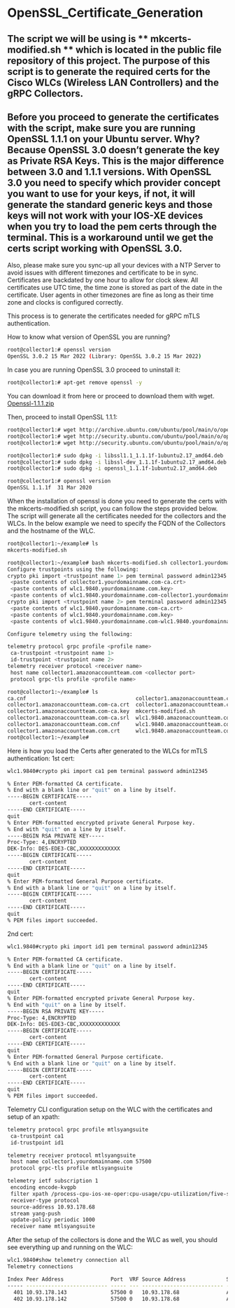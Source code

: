 # OpenSSL_Certificate_Generation

## The script we will be using is ** mkcerts-modified.sh ** which is located in the public file repository of this project. The purpose of this script is to generate the required certs for the Cisco WLCs (Wireless LAN Controllers) and the gRPC Collectors.

## Before you proceed to generate the certificates with the script, make sure you are running OpenSSL 1.1.1 on your Ubuntu server. Why? Because OpenSSL 3.0 doesn’t generate the key as Private RSA Keys. This is the major difference between 3.0 and 1.1.1 versions. With OpenSSL 3.0 you need to specify which provider concept you want to use for your keys, if not, it will generate the standard generic keys and those keys will not work with your IOS-XE devices when you try to load the pem certs through the terminal. This is a workaround until we get the certs script working with OpenSSL 3.0.

Also, please make sure you sync-up all your devices with a NTP Server to avoid issues with different timezones and certificate to be in sync. Certificates are backdated by one hour to allow for clock skew. All certificates use UTC time, the time zone is stored as part of the date in the certificate. User agents in other timezones are fine as long as their time zone and clocks is configured correctly.

This process is to generate the certificates needed for gRPC mTLS authentication.

How to know what version of OpenSSL you are running?
```bash
root@collector1:# openssl version
OpenSSL 3.0.2 15 Mar 2022 (Library: OpenSSL 3.0.2 15 Mar 2022)
```
In case you are running OpenSSL 3.0 proceed to uninstall it:
```bash
root@collector1:# apt-get remove openssl -y
```
You can download it from here or proceed to download them with wget.
[Openssl-1.1.1.zip](https://github.com/rceara/OpenSSL_Certificate_Generation/files/11173937/Openssl-1.1.1.zip)

Then, proceed to install OpenSSL 1.1.1:
```bash
root@collector1:# wget http://archive.ubuntu.com/ubuntu/pool/main/o/openssl/libssl1.1_1.1.1f-1ubuntu2.17_amd64.deb
root@collector1:# wget http://security.ubuntu.com/ubuntu/pool/main/o/openssl/openssl_1.1.1f-1ubuntu2.17_amd64.deb
root@collector1:# wget http://security.ubuntu.com/ubuntu/pool/main/o/openssl/libssl-dev_1.1.1f-1ubuntu2.17_amd64.deb

root@collector1:# sudo dpkg -i libssl1.1_1.1.1f-1ubuntu2.17_amd64.deb
root@collector1:# sudo dpkg -i libssl-dev_1.1.1f-1ubuntu2.17_amd64.deb
root@collector1:# sudo dpkg -i openssl_1.1.1f-1ubuntu2.17_amd64.deb

root@collector1:# openssl version
OpenSSL 1.1.1f  31 Mar 2020
```
When the installation of openssl is done you need to generate the certs with the mkcerts-modified.sh script, you can follow the steps provided below. The script will generate all the certificates needed for the collectors and the WLCs. In the below example we need to specify the FQDN of the Collectors and the hostname of the WLC.
```bash
root@collector1:~/example# ls
mkcerts-modified.sh

root@collector1:~/example# bash mkcerts-modified.sh collector1.yourdomainname.com wlc1.9840.yourdomainname.com
Configure trustpoints using the following:
crypto pki import <trustpoint name 1> pem terminal password admin12345
 <paste contents of collector1.yourdomainname.com-ca.crt>
 <paste contents of wlc1.9840.yourdomainname.com.key>
 <paste contents of wlc1.9840.yourdomainname.com-collector1.yourdomainname.com-ca.crt
crypto pki import <trustpoint name 2> pem terminal password admin12345
 <paste contents of wlc1.9840.yourdomainname.com-ca.crt>
 <paste contents of wlc1.9840.yourdomainname.com.key>
 <paste contents of wlc1.9840.yourdomainname.com-wlc1.9840.yourdomainname.com-ca.crt>

Configure telemetry using the following:

telemetry protocol grpc profile <profile name>
 ca-trustpoint <trustpoint name 1>
 id-trustpoint <trustpoint name 2>
telemetry receiver protocol <receiver name>
 host name collector1.amazonaccountteam.com <collector port>
 protocol grpc-tls profile <profile name>

root@collector1:~/example# ls
ca.cnf                                   collector1.amazonaccountteam.com.csr    wlc1.9840.amazonaccountteam.com.cnf
collector1.amazonaccountteam.com-ca.crt  collector1.amazonaccountteam.com.key    wlc1.9840.amazonaccountteam.com-collector1.amazonaccountteam.com-ca.crt
collector1.amazonaccountteam.com-ca.key  mkcerts-modified.sh                     wlc1.9840.amazonaccountteam.com.csr
collector1.amazonaccountteam.com-ca.srl  wlc1.9840.amazonaccountteam.com-ca.crt  wlc1.9840.amazonaccountteam.com.key
collector1.amazonaccountteam.com.cnf     wlc1.9840.amazonaccountteam.com-ca.key  wlc1.9840.amazonaccountteam.com-wlc1.9840.amazonaccountteam.com-ca.crt
collector1.amazonaccountteam.com.crt     wlc1.9840.amazonaccountteam.com-ca.srl
root@collector1:~/example# 
```
Here is how you load the Certs after generated to the WLCs for mTLS authentication:
1st cert:
```bash
wlc1.9840#crypto pki import ca1 pem terminal password admin12345

% Enter PEM-formatted CA certificate.
% End with a blank line or "quit" on a line by itself.
-----BEGIN CERTIFICATE-----
       cert-content
-----END CERTIFICATE-----
quit
% Enter PEM-formatted encrypted private General Purpose key.
% End with "quit" on a line by itself.
-----BEGIN RSA PRIVATE KEY-----
Proc-Type: 4,ENCRYPTED
DEK-Info: DES-EDE3-CBC,XXXXXXXXXXXXX
-----BEGIN CERTIFICATE-----
       cert-content
-----END CERTIFICATE----- 
quit
% Enter PEM-formatted General Purpose certificate.
% End with a blank line or "quit" on a line by itself.
-----BEGIN CERTIFICATE-----
       cert-content 
-----END CERTIFICATE-----
quit
% PEM files import succeeded.
```
2nd cert:
```bash
wlc1.9840#crypto pki import id1 pem terminal password admin12345 

% Enter PEM-formatted CA certificate.
% End with a blank line or "quit" on a line by itself.
-----BEGIN CERTIFICATE----- 
       cert-content 
-----END CERTIFICATE----- 
quit
% Enter PEM-formatted encrypted private General Purpose key.
% End with "quit" on a line by itself.
-----BEGIN RSA PRIVATE KEY----- 
Proc-Type: 4,ENCRYPTED 
DEK-Info: DES-EDE3-CBC,XXXXXXXXXXXXX 
-----BEGIN CERTIFICATE----- 
       cert-content  
-----END CERTIFICATE----- 
quit 
% Enter PEM-formatted General Purpose certificate.
% End with a blank line or "quit" on a line by itself.
-----BEGIN CERTIFICATE----- 
       cert-content 
-----END CERTIFICATE----- 
quit 
% PEM files import succeeded.
```
Telemetry CLI configuration setup on the WLC with the certificates and setup of an xpath:
```bash
telemetry protocol grpc profile mtlsyangsuite
 ca-trustpoint ca1
 id-trustpoint id1

telemetry receiver protocol mtlsyangsuite
 host name collector1.yourdomainname.com 57500
 protocol grpc-tls profile mtlsyangsuite

telemetry ietf subscription 1
 encoding encode-kvgpb
 filter xpath /process-cpu-ios-xe-oper:cpu-usage/cpu-utilization/five-seconds
 receiver-type protocol
 source-address 10.93.178.68
 stream yang-push
 update-policy periodic 1000
 receiver name mtlsyangsuite
```
After the setup of the collectors is done and the WLC as well, you should see everything up and running on the WLC:
```bash
wlc1.9840#show telemetry connection all
Telemetry connections

Index Peer Address               Port  VRF Source Address             State      State Description
----- -------------------------- ----- --- -------------------------- ---------- --------------------
  401 10.93.178.143              57500 0   10.93.178.68               Active     Connection up       
  402 10.93.178.142              57500 0   10.93.178.68               Active     Connection up       
```

